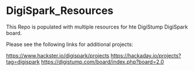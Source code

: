 # DigiSpark_Resources

This Repo is populated with multiple resources for hte DigiStump DigiSpark board.

Please see the following links for additional projects:

https://www.hackster.io/digispark/projects
https://hackaday.io/projects?tag=digispark
https://digistump.com/board/index.php?board=2.0